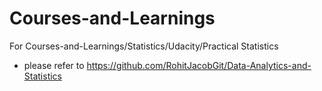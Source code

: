 # Courses-and-Learnings

For Courses-and-Learnings/Statistics/Udacity/Practical Statistics
- please refer to https://github.com/RohitJacobGit/Data-Analytics-and-Statistics

